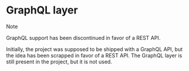 # GraphQL layer

> [!NOTE]  
> GraphQL support has been discontinued in favor of a REST API.

Initially, the project was supposed to be shipped with a GraphQL API, but the idea has been scrapped in favor of a REST API. The GraphQL layer is still present in the project, but it is not used.
